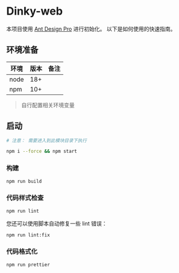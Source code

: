 # Dinky-web

本项目使用 [Ant Design Pro](https://pro.ant.design) 进行初始化。 以下是如何使用的快速指南。

## 环境准备

| 环境 | 版本 | 备注 |
| ---- | ---- | ---- |
| node | 18+  |      |
| npm  | 10+  |      |

> 自行配置相关环境变量

## 启动

```bash
# 注意： 需要进入到此模块目录下执行

npm i --force && npm start
```

### 构建

```bash
npm run build
```

### 代码样式检查

```bash
npm run lint
```

您还可以使用脚本自动修复一些 lint 错误：

```bash
npm run lint:fix
```

### 代码格式化

```bash
npm run prettier
```
